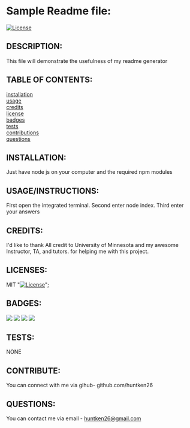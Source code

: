 # Sample Readme file:

  [![License](https://img.shields.io/badge/License-MIT-yellow.svg)](https://opensource.org/licenses/MIT)
  
## DESCRIPTION:

This file will demonstrate the usefulness of my readme generator

## TABLE OF CONTENTS:

[installation](#installation) <br/>
[usage](#usageinstructions)<br/>
[credits](#credits)<br/>
[license](#licenses)<br/>
[badges](#badges)<br/>
[tests](#tests)<br/>
[contributions](#contribute)<br/>
[questions](#questions)<br/>

## INSTALLATION:

Just have node js on your computer and the required npm modules

## USAGE/INSTRUCTIONS:

First open the integrated terminal. Second enter node index. Third enter your answers

## CREDITS:

I'd like to thank All credit to University of Minnesota and my awesome Instructor, TA, and tutors. for helping me with this project.

## LICENSES:

MIT
"[![License](https://img.shields.io/badge/License-MIT-yellow.svg)](https://opensource.org/licenses/MIT)";

## BADGES:
<img src="https://img.shields.io/badge/Visual_Studio_Code-0078D4?style=for-the-badge&logo=visual%20studio%20code&logoColor=white" />
<img src="https://img.shields.io/badge/Node.js-339933?style=for-the-badge&logo=nodedotjs&logoColor=white" />
<img src="https://img.shields.io/badge/json-5E5C5C?style=for-the-badge&logo=json&logoColor=white" />
<img src="https://img.shields.io/badge/JavaScript-323330?style=for-the-badge&logo=javascript&logoColor=F7DF1E" />

## TESTS:

NONE

## CONTRIBUTE:

You can connect with me via gihub- github.com/huntken26

## QUESTIONS:

You can contact me via email - huntken26@gmail.com

